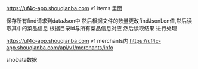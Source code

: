 <!--
 * @Author: your name
 * @Date: 2021-04-13 13:50:40
 * @LastEditTime: 2021-05-21 16:24:49
 * @LastEditors: Please set LastEditors
 * @Description: In User Settings Edit
 * @FilePath: /newCreawling/久久折/README.md
-->



https://uf4c-app.shouqianba.com    v1 items 里面

保存所有find请求到dataJson中 然后根据文件的数量更改findJsonLen值,然后读取其中的菜品信息
根据目录id与所有菜品信息对应 然后读取结果  进行处理


https://uf4c-app.shouqianba.com    v1 merchants内
https://uf4c-app.shouqianba.com/api/v1/merchants/info

shoData数据
